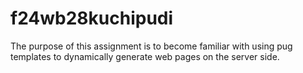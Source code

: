 # f24wb28kuchipudi

The purpose of this assignment is to become familiar with using pug templates to dynamically
generate web pages on the server side.
